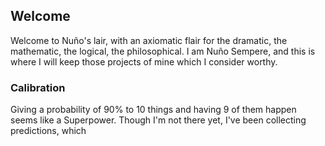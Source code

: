 ## Welcome

Welcome to Nuño's lair, with an axiomatic flair for the dramatic, the mathematic, the logical, the philosophical.
I am Nuño Sempere, and this is where I will keep those projects of mine which I consider worthy.

### Calibration

Giving a probability of 90% to 10 things and having 9 of them happen seems like a Superpower. Though I'm not there yet, I've been collecting predictions, which 


